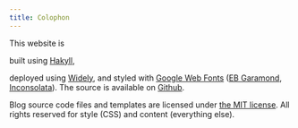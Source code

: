 ```yaml
---
title: Colophon
---
```


This website is
<!-- [Disqus](http://disqus.com/) comments, -->
built using [Hakyll](http://jaspervdj.be/hakyll/),
<!-- minded using [Beeminder](https://www.beeminder.com/kms/goals/blog), -->
deployed using [Widely](http://www.celador.mn/widely/),
and styled with
[Google Web Fonts](http://www.google.com/fonts)
([EB Garamond](http://www.google.com/fonts/specimen/EB+Garamond),
[Inconsolata](http://www.google.com/fonts/specimen/Inconsolata)).
The source is available on [Github](https://github.com/zeckalpha/kyle.marek-spartz.org).

Blog source code files and templates are licensed under
[the MIT license](/LICENSE.html).
All rights reserved for style (CSS) and content (everything else).
